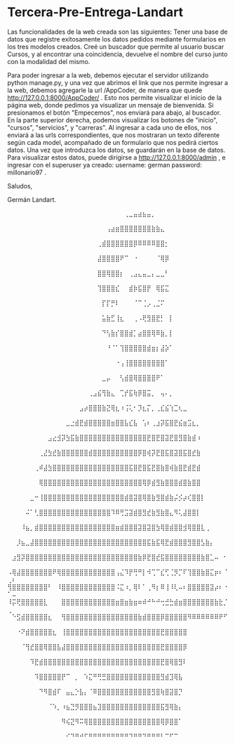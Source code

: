 # Tercera-Pre-Entrega-Landart
Las funcionalidades de la web creada son las siguientes:
Tener una base de datos que registre exitosamente los datos pedidos mediante formularios en los tres modelos creados.
Creé un buscador que permite al usuario buscar Cursos, y al encontrar una coincidencia, devuelve el nombre del curso junto con la modalidad del mismo. 

Para poder ingresar a la web, debemos ejecutar el servidor utilizando python manage.py, y una vez que abrimos el link que nos permite ingresar a la web, debemos agregarle la url /AppCoder, de manera que quede http://127.0.0.1:8000/AppCoder/ . Esto nos permite visualizar el inicio de la página web, donde pedimos ya visualizar un mensaje de bienvenida. Si presionamos el botón "Empecemos", nos enviará para abajo, al buscador. En la parte superior derecha, podemos visualizar los botones de "inicio", "cursos", "servicios", y "carreras". Al ingresar a cada uno de ellos, nos enviará a las urls correspondientes, que nos mostraran un texto diferente según cada model, acompañado de un formulario que nos pedirá ciertos datos. Una vez que introduzca los datos, se guardarán en la base de datos. Para visualizar estos datos, puede dirigirse a http://127.0.0.1:8000/admin , e ingresar con el superuser ya creado: username: german   password: millonario97 .

Saludos, 

Germán Landart.

⠀⠀⠀⠀⠀⠀⠀⠀⠀⠀⠀⠀⠀⠀⠀⠀⠀⠀⠀⠀⠀⠀⠀⠀⠀⠀⢀⣀⣤⣴⣦⣤⡀⠀⠀⠀⠀⠀⠀⠀⠀⠀⠀⠀⠀⠀⠀⠀⠀⠀⠀
⠀⠀⠀⠀⠀⠀⠀⠀⠀⠀⠀⠀⠀⠀⠀⠀⠀⠀⠀⠀⠀⠀⢠⣴⣶⣿⣿⣿⣿⣿⣿⣿⣷⣷⣄⠀⠀⠀⠀⠀⠀⠀⠀⠀⠀⠀⠀⠀⠀⠀⠀
⠀⠀⠀⠀⠀⠀⠀⠀⠀⠀⠀⠀⠀⠀⠀⠀⠀⠀⠀⠀⢀⣾⣿⣿⣿⣿⣿⣿⡿⠿⠿⠿⠿⣿⣿⡂⠀⠀⠀⠀⠀⠀⠀⠀⠀⠀⠀⠀⠀⠀⠀
⠀⠀⠀⠀⠀⠀⠀⠀⠀⠀⠀⠀⠀⠀⠀⠀⠀⠀⠀⠀⣼⣿⣿⣿⣿⠟⠉⠀⠐⠀⠀⠀⠀⠈⢿⡿⠀⠀⠀⠀⠀⠀⠀⠀⠀⠀⠀⠀⠀⠀⠀
⠀⠀⠀⠀⠀⠀⠀⠀⠀⠀⠀⠀⠀⠀⠀⠀⠀⠀⠀⠀⣿⣿⢿⣿⣿⡆⠀⢀⣠⣄⣤⣀⡄⣀⣀⠃⠀⠀⠀⠀⠀⠀⠀⠀⠀⠀⠀⠀⠀⠀⠀
⠀⠀⠀⠀⠀⠀⠀⠀⠀⠀⠀⠀⠀⠀⠀⠀⠀⠀⠀⠀⢹⣿⣿⣿⣎⠀⠀⣾⡷⣯⣿⡟⠀⢿⣯⣍⠀⠀⠀⠀⠀⠀⠀⠀⠀⠀⠀⠀⠀⠀⠀
⠀⠀⠀⠀⠀⠀⠀⠀⠀⠀⠀⠀⠀⠀⠀⠀⠀⠀⠀⠀⠀⡏⡏⡛⠇⠀⠀⠀⠈⠉⢈⡠⢀⣈⠍⠀⠀⠀⠀⠀⠀⠀⠀⠀⠀⠀⠀⠀⠀⠀⠀
⠀⠀⠀⠀⠀⠀⠀⠀⠀⠀⠀⠀⠀⠀⠀⠀⠀⠀⠀⠀⠀⣥⣷⣋⢸⣆⠀⠀⢀⠠⢟⣻⣿⣟⡃⠀⡇⠀⠀⠀⠀⠀⠀⠀⠀⠀⠀⠀⠀⠀⠀
⠀⠀⠀⠀⠀⠀⠀⠀⠀⠀⠀⠀⠀⠀⠀⠀⠀⠀⠀⠀⠀⠙⢣⣷⡎⣿⣿⣾⡁⣴⣿⣿⢿⠿⣷⡀⡇⠀⠀⠀⠀⠀⠀⠀⠀⠀⠀⠀⠀⠀⠀
⠀⠀⠀⠀⠀⠀⠀⠀⠀⠀⠀⠀⠀⠀⠀⠀⠀⠀⠀⠀⠀⠀⠘⠈⠁⢹⣿⣿⣿⣿⣿⣾⣶⡆⣼⡵⠁⠀⠀⠀⠀⠀⠀⠀⠀⠀⠀⠀⠀⠀⠀
⠀⠀⠀⠀⠀⠀⠀⠀⠀⠀⠀⠀⠀⠀⠀⠀⠀⠀⠀⠀⠀⠀⠀⠀⠐⢠⢸⣿⣿⣿⣿⣿⣿⣿⣿⠁⠀⠀⠀⠀⠀⠀⠀⠀⠀⠀⠀⠀⠀⠀⠀
⠀⠀⠀⠀⠀⠀⠀⠀⠀⠀⠀⠀⠀⠀⠀⠀⠀⠀⠀⠀⠀⣀⡤⠀⠀⢣⣾⣿⢿⣿⣿⣿⣿⠟⠁⠀⠀⠀⠀⠀⠀⠀⠀⠀⠀⠀⠀⠀⠀⠀⠀
⠀⠀⠀⠀⠀⠀⠀⠀⠀⠀⠀⠀⠀⠀⠀⠀⠀⠀⢀⣠⣮⢻⣷⣄⠀⢉⡞⣯⢷⡿⣿⣭⡀⠀⢤⠄⡀⠀⠀⠀⠀⠀⠀⠀⠀⠀⠀⠀⠀⠀⠀
⠀⠀⠀⠀⠀⠀⠀⠀⠀⠀⠀⠀⠀⠀⠀⠀⣠⡴⣿⣿⣿⣷⣝⢿⣆⠰⢨⢅⠂⡹⣆⡍⡀⢀⣎⣮⢱⣉⢆⣀⠀⠀⠀⠀⠀⠀⠀⠀⠀⠀⠀
⠀⠀⠀⠀⠀⠀⠀⠀⠀⠀⠀⠀⠀⣀⣐⣾⣟⣾⣿⣿⣿⣿⣿⣶⣿⣿⣧⣎⣧⠀⢡⠆⢀⣰⡽⣯⣿⣟⣮⣶⣩⣆⡀⠀⠀⠀⠀⠀⠀⠀⠀
⠀⠀⠀⠀⠀⠀⠀⠀⠀⣠⣔⣺⡽⣳⣯⣷⣿⣿⣿⣿⣿⣿⣿⣿⣿⣿⣿⣿⣿⣿⣿⣟⣿⣟⣿⣽⣟⣿⣻⣿⣷⣾⠰⠀⠀⠀⠀⠀⠀⠀⠀
⠀⠀⠀⠀⠀⠀⠀⢀⣜⣳⣞⣷⣿⣿⣿⣿⣿⣿⣾⣿⣿⣿⣿⣿⣿⣿⣿⣿⣿⡿⣿⢾⡽⣟⣿⣯⣿⣽⣿⣯⣿⣞⣷⠀⠀⠀⠀⠀⠀⠀⠀
⠀⠀⠀⠀⠀⠀⢀⠾⣼⣳⣿⣿⣿⣿⣿⣿⣿⣿⣿⣿⣿⣿⣿⣿⣿⣿⣿⣯⣿⣟⣿⣯⣟⣿⣷⣿⢾⣷⣿⣟⣾⣟⣾⠀⠀⠀⠀⠀⠀⠀⠀
⠀⠀⠀⠀⠀⠀⠀⢿⣿⣿⣿⣿⣿⣿⣿⣿⣿⣿⣿⣿⣿⣿⣿⣿⣿⣿⣿⣿⣿⣿⢿⡿⣾⣻⣷⣿⣿⣿⣾⣿⣷⣿⣿⠀⠀⠀⠀⠀⠀⠀⠀
⠀⠀⠀⠀⠀⣀⠒⢸⣿⣿⣿⣿⣿⣿⣿⣿⣿⣿⣿⣿⣿⣿⣿⣿⣿⣿⣾⣿⣽⣿⢿⣿⣷⣻⣿⣾⣷⡬⡪⡴⢎⣿⣿⡇⠀⠀⠀⠀⠀⠀⠀
⠀⠀⠀⠀⠬⠁⢃⣿⣿⣿⣿⣿⣿⣿⣿⣿⣿⣿⣿⣿⣿⣿⣿⠹⠿⢛⣩⣽⣾⣿⣻⣞⣷⣻⣷⣿⣄⠻⢅⣼⣿⣿⡇⠀⠀⠀⠀⠀⠀⠀
⠀⠀⠀⠸⣦⡀⣾⣿⣿⣿⣿⣿⣿⣿⣿⣿⣿⣿⣿⣿⣿⣿⣿⣿⣶⣾⣿⣿⣿⣽⣿⣽⣿⣳⢿⣿⣾⣿⣿⣺⢿⣿⣿⣇⢀⠀⠀⠀⠀⠀⠀
⠀⠀⡸⣦⣀⣼⣿⣿⣿⣿⣿⣿⣿⣿⣿⣿⣿⣿⣿⣿⣿⣿⣿⣿⣿⣿⣿⣿⣿⣿⣿⣯⣷⣯⢿⣟⣾⣿⣿⣿⣻⣿⣿⣣⣷⡄⠀⠀⠀⠀⠀
⠀⣰⣻⡽⣿⣿⣿⣿⣿⣿⣿⣿⣿⣿⣿⣿⣿⣿⣿⣿⣿⣿⣿⣿⣿⣿⣿⣿⣿⣷⡿⣟⣿⣞⣯⣿⣿⣿⣿⣿⣿⣿⣿⣷⣿⣁⠤⠀⠂⠀⠀
⠠⢿⣼⣿⣿⣿⣿⣿⣿⣿⠟⢿⣿⣿⣿⣿⣿⣿⣿⣿⣿⣿⣿⣿⢠⣌⠹⡟⢛⠛⡇⠺⢉⠉⣎⢋⢈⡻⡉⠏⢹⣿⣿⣷⣿⣍⡶⠆⠈⢀⠆
⢻⣿⣿⣿⣿⣿⣿⣿⣿⠃⠀⠸⣿⣿⣿⣿⣿⣿⣿⣿⣿⣿⣿⣿⠨⣍⠰⡀⢿⠇⠁⢀⠻⡆⠿⢸⠸⢇⠤⠆⣿⣿⣿⣿⣿⣽⡴⠆⠐⠁⠤
⠸⡭⢟⣿⣿⣿⣿⣿⣇⠀⠀⠀⣿⣿⣿⣿⣿⣿⣿⣿⣿⣿⣿⣿⣶⣿⣶⣷⣶⠶⠾⠚⠓⠚⢒⣚⣓⣾⣶⣿⣿⣿⣿⣿⣿⣿⣷⣗⡈⢀⠀
⠀⠑⣫⣾⣿⣿⣿⣿⣿⣆⠀⠀⢻⣿⣿⣿⣿⣿⣿⣿⣿⣿⣿⣿⣿⣿⣿⣿⣿⣷⣾⣿⣿⣿⡿⣿⣿⣿⣿⣿⠻⠿⠿⠿⠿⠿⠿⠟⠋⠀⠀
⠀⠀⠐⠝⣾⣿⣿⣿⣿⣿⣆⠀⢸⣿⣿⣿⣿⣿⣿⣿⣿⣿⣿⣿⣿⣿⣿⣿⣿⣿⣿⣿⣿⣿⣟⣿⣿⣿⣿⣿⠀⠀⠀⠀⠀⠀⠀⠀⠀⠀⠀
⠀⠀⠀⠈⢻⣞⣿⣿⢿⣿⣿⣧⣼⣿⣿⣿⣿⣿⣿⣿⣿⣿⣿⣿⣿⣿⣿⣿⣿⣿⣿⣿⣿⣿⣟⣿⣿⣿⣿⡿⠀⠀⠀⠀⠀⠀⠀⠀⠀⠀⠀
⠀⠀⠀⠀⠀⠹⣟⣾⣿⣿⣿⣿⣿⣿⣿⣿⣿⣿⣿⣿⣿⣿⣿⣿⣿⣿⣿⣿⣿⣿⣿⣿⣿⣿⣟⣿⢿⣿⣻⠇⠀⠀⠀⠀⠀⠀⠀⠀⠀⠀⠀
⠀⠀⠀⠀⠀⠀⠹⣿⣿⣿⣿⣿⡟⠉⠀⡀⠀⠱⣍⠛⢛⣛⣿⣿⣿⣿⣿⣿⣿⣿⣿⣿⣿⣿⣻⣾⣹⢿⣧⠀⠀⠀⠀⠀⠀⠀⠀⠀⠀⠀⠀
⠀⠀⠀⠀⠀⠀⠀⠙⠻⣿⣾⠏⠀⣤⣄⡑⣧⡄⠈⠿⣿⣿⣿⣿⣿⣿⣿⣿⣿⣿⣿⣿⣻⣿⢷⣿⣽⣿⡙⠀⠀⠀⠀⠀⠀⠀⠀⠀⠀⠀⠀
⠀⠀⠀⠀⠀⠀⠀⠀⠀⠈⠱⡀⠰⣦⣙⡻⣿⣿⣿⣦⣹⣿⣿⣿⣿⣿⣿⣿⣿⣿⣿⣿⣿⣿⣯⣻⢿⣷⡄⠀⠀⠀⠀⠀⠀⠀⠀⠀⠀⠀⠀
⠀⠀⠀⠀⠀⠀⠀⠀⠀⠀⠀⠀⠻⢮⣝⠻⠭⢿⣿⣿⣿⣿⣿⣿⣿⣿⣿⣿⣿⣿⣿⣿⣿⣿⢿⡿⣿⣿⠁⠀⠀⠀⠀⠀⠀⠀⠀⠀⠀⠀⠀
⠀⠀⠀⠀⠀⠀⠀⠀⠀⠀⠀⠀⠀⠊⠙⠛⠚⠋⠛⠛⠛⠛⠛⠛⠛⠛⠛⠙⠛⠛⠙⠛⠛⠛⠃⠉⠋⠉⠀⠀⠀⠀⠀⠀⠀⠀⠀⠀⠀⠀⠀

